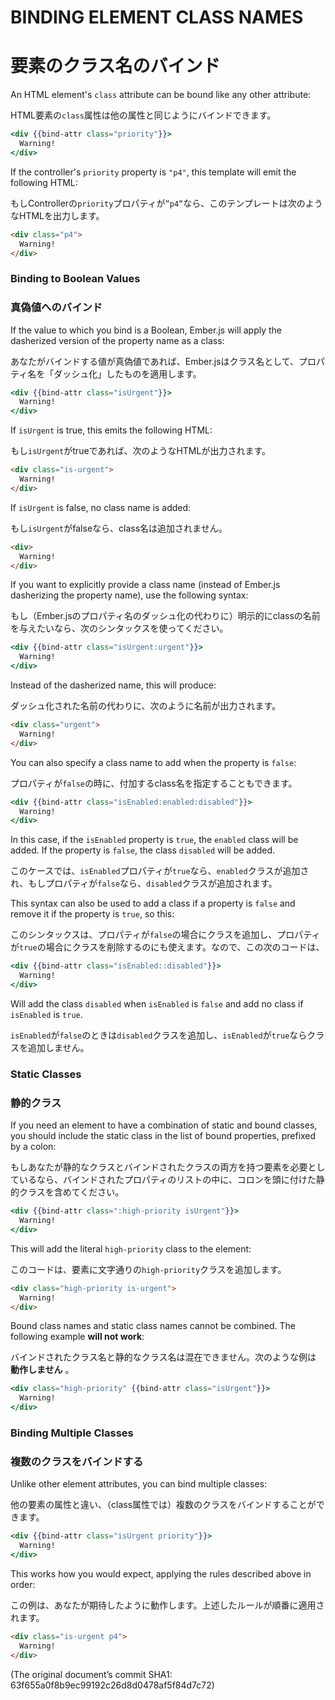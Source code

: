 # BINDING ELEMENT CLASS NAMES
# 要素のクラス名のバインド

An HTML element's `class` attribute can be bound like any other
attribute:

HTML要素の`class`属性は他の属性と同じようにバインドできます。

```handlebars
<div {{bind-attr class="priority"}}>
  Warning!
</div>
```

If the controller's `priority` property is `"p4"`, this template will emit the following HTML:

もしControllerの`priority`プロパティが`”p4”`なら、このテンプレートは次のようなHTMLを出力します。

```html
<div class="p4">
  Warning!
</div>
```

### Binding to Boolean Values
### 真偽値へのバインド

If the value to which you bind is a Boolean, Ember.js will apply the
dasherized version of the property name as a class:

あなたがバインドする値が真偽値であれば、Ember.jsはクラス名として、プロパティ名を「ダッシュ化」したものを適用します。

```handlebars
<div {{bind-attr class="isUrgent"}}>
  Warning!
</div>
```

If `isUrgent` is true, this emits the following HTML:

もし`isUrgent`がtrueであれば、次のようなHTMLが出力されます。

```html
<div class="is-urgent">
  Warning!
</div>
```

If `isUrgent` is false, no class name is added:

もし`isUrgent`がfalseなら、class名は追加されません。

```html
<div>
  Warning!
</div>
```

If you want to explicitly provide a class name (instead of Ember.js
dasherizing the property name), use the following syntax:

もし（Ember.jsのプロパティ名のダッシュ化の代わりに）明示的にclassの名前を与えたいなら、次のシンタックスを使ってください。

```handlebars
<div {{bind-attr class="isUrgent:urgent"}}>
  Warning!
</div>
```

Instead of the dasherized name, this will produce:

ダッシュ化された名前の代わりに、次のように名前が出力されます。

```html
<div class="urgent">
  Warning!
</div>
```

You can also specify a class name to add when the property is `false`:

プロパティが`false`の時に、付加するclass名を指定することもできます。

```handlebars
<div {{bind-attr class="isEnabled:enabled:disabled"}}>
  Warning!
</div>
```

In this case, if the `isEnabled` property is `true`, the `enabled`
class will be added. If the property is `false`, the class `disabled`
will be added.

このケースでは、`isEnabled`プロパティが`true`なら、`enabled`クラスが追加され、もしプロパティが`false`なら、`disabled`クラスが追加されます。

This syntax can also be used to add a class if a property is `false`
and remove it if the property is `true`, so this:

このシンタックスは、プロパティが`false`の場合にクラスを追加し、プロパティが`true`の場合にクラスを削除するのにも使えます。なので、この次のコードは、

```handlebars
<div {{bind-attr class="isEnabled::disabled"}}>
  Warning!
</div>
```

Will add the class `disabled` when `isEnabled` is `false` and add no
class if `isEnabled` is `true`.

`isEnabled`が`false`のときは`disabled`クラスを追加し、`isEnabled`が`true`ならクラスを追加しません。

### Static Classes
### 静的クラス

If you need an element to have a combination of static and bound
classes, you should include the static class in the list of bound
properties, prefixed by a colon:

もしあなたが静的なクラスとバインドされたクラスの両方を持つ要素を必要としているなら、バインドされたプロパティのリストの中に、コロンを頭に付けた静的クラスを含めてください。

```handlebars
<div {{bind-attr class=":high-priority isUrgent"}}>
  Warning!
</div>
```

This will add the literal `high-priority` class to the element:

このコードは、要素に文字通りの`high-priority`クラスを追加します。

```html
<div class="high-priority is-urgent">
  Warning!
</div>
```

Bound class names and static class names cannot be combined. The
following example **will not work**:

バインドされたクラス名と静的なクラス名は混在できません。次のような例は **動作しません** 。

```handlebars
<div class="high-priority" {{bind-attr class="isUrgent"}}>
  Warning!
</div>
```

### Binding Multiple Classes
### 複数のクラスをバインドする

Unlike other element attributes, you can bind multiple classes:

他の要素の属性と違い、（class属性では）複数のクラスをバインドすることができます。

```handlebars
<div {{bind-attr class="isUrgent priority"}}>
  Warning!
</div>
```

This works how you would expect, applying the rules described above in
order:

この例は、あなたが期待したように動作します。上述したルールが順番に適用されます。

```html
<div class="is-urgent p4">
  Warning!
</div>
```

(The original document’s commit SHA1: 63f655a0f8b9ec99192c26d8d0478af5f84d7c72)